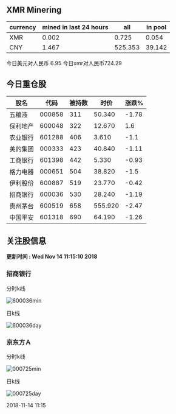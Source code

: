 ## XMR Minering

|currency|mined in last 24 hours|all|in pool|
|---|---|---|---|
|XMR|0.002|0.725|0.054|
|CNY|1.467|525.353|39.142|

今日美元对人民币 6.95	今日xmr对人民币724.29


## 今日重仓股 

|股名|代码|被持数|时价|涨跌%|
|---|---|---|---|---|
|五粮液|000858|311|50.340|-1.78|
|保利地产|600048|322|12.670|1.6|
|农业银行|601288|406|3.610|-1.1|
|美的集团|000333|423|40.840|-1.11|
|工商银行|601398|442|5.330|-0.93|
|格力电器|000651|504|38.820|-1.5|
|伊利股份|600887|519|23.770|-0.42|
|招商银行|600036|530|28.240|-1.19|
|贵州茅台|600519|658|555.920|-2.47|
|中国平安|601318|690|64.190|-1.26|

## 关注股信息
**更新时间 : Wed Nov 14 11:15:10 2018**
### 招商银行 
分时k线

![600036min](http://image.sinajs.cn/newchart/min/n/sh600036.gif)

日k线

![600036day](http://image.sinajs.cn/newchart/daily/n/sh600036.gif)

### 京东方Ａ 
分时k线

![000725min](http://image.sinajs.cn/newchart/min/n/sz000725.gif)

日k线

![000725day](http://image.sinajs.cn/newchart/daily/n/sz000725.gif)

2018-11-14 11:15